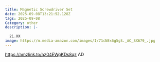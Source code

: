 ```yaml
---
title: Magnetic Screwdriver Set
date: 2025-09-08T13:21:52.128Z
tags: 2025-09-08
Category: other
description: |-
  
  21.XX
image: https://m.media-amazon.com/images/I/71cNEx6g5gS._AC_SX679_.jpg
---
```

https://amzlink.to/az04EWgKDs8qz  AD